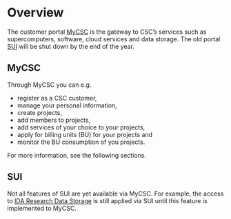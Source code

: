 # Overview

The customer portal [MyCSC](https://my.csc.fi) is the gateway to CSC’s
services such as supercomputers, software, cloud services and data
storage. The old portal [SUI](https://sui.csc.fi) will be shut down by
the end of the year.

## MyCSC

Through MyCSC you can e.g.

* register as a CSC customer, 
* manage your personal information,
* create projects, 
* add members to projects,
* add services of your choice to your projects,
* apply for billing units (BU) for your projects and
* monitor the BU consumption of you projects.

For more information, see the following sections.

## SUI

Not all features of SUI are yet available via MyCSC. For example, the
access to [IDA Research Data
Storage](https://www.fairdata.fi/en/ida/becoming-an-ida-user/) is
still applied via SUI until this feature is implemented to MyCSC.
